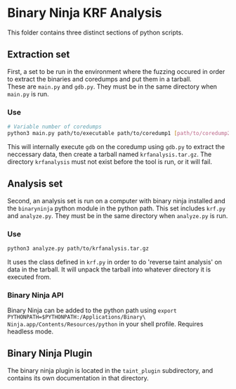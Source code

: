 # Binary Ninja KRF Analysis
This folder contains three distinct sections of python scripts.

## Extraction set
First, a set to be run in the environment where the fuzzing occured in order to extract the binaries and coredumps and put them in a tarball.  
These are `main.py` and `gdb.py`. They must be in the same directory when `main.py` is run. 

### Use
```bash
# Variable number of coredumps
python3 main.py path/to/executable path/to/coredump1 [path/to/coredump2] ...
```

This will internally execute `gdb` on the coredump using `gdb.py` to extract the neccessary data, then create a tarball named `krfanalysis.tar.gz`.
The directory `krfanalysis` must not exist before the tool is run, or it will fail.

## Analysis set
Second, an analysis set is run on a computer with binary ninja installed and the `binaryninja` python module in the python path.
This set includes `krf.py` and `analyze.py`. They must be in the same directory when `analyze.py` is run.

### Use
```bash
python3 analyze.py path/to/krfanalysis.tar.gz
```

It uses the class defined in `krf.py` in order to do 'reverse taint analysis' on data in the tarball.
It will unpack the tarball into whatever directory it is executed from.

### Binary Ninja API
Binary Ninja can be added to the python path using `export PYTHONPATH=$PYTHONPATH:/Applications/Binary\ Ninja.app/Contents/Resources/python` in your shell profile. Requires headless mode.

## Binary Ninja Plugin
The binary ninja plugin is located in the `taint_plugin` subdirectory, and contains its own documentation in that directory.
